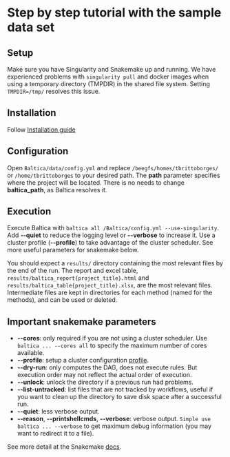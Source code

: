 # Step by step tutorial with the sample data set

## Setup
Make sure you have Singularity and Snakemake up and running. We have experienced problems with `singularity pull` and docker images when using a temporary directory (TMPDIR) in the shared file system. Setting `TMPDIR=/tmp/` resolves this issue. 

## Installation
Follow [Installation guide](setup.md#installation)

## Configuration
Open `Baltica/data/config.yml` and replace `/beegfs/homes/tbrittoborges/` or `/home/tbrittoborges` to your desired path. The __path__ parameter specifies where the project will be located. There is no needs to change **baltica_path**, as Baltica resolves it.

## Execution
Execute Baltica with `baltica all /Baltica/config.yml --use-singularity`. Add  __--quiet__ to reduce the logging level or __--verbose__ to increase it. Use a cluster profile (__--profile__) to take advantage of the cluster scheduler. See more useful parameters for snakemake below.

You should expect a `results/` directory containing the most relevant files by the end of the run. The report and excel table, `results/baltica_report{project_title}.html` and `results/baltica_table{project_title}.xlsx`, are the most relevant files. Intermediate files are kept in directories for each method (named for the methods), and can be used or deleted.

## Important snakemake parameters
- __--cores__: only required if you are not using a cluster scheduler. Use `baltica ... --cores all` to specify the maximum number of cores available.  
- __--profile__: setup a cluster configuration [profile](https://snakemake.readthedocs.io/en/stable/executing/cli.html#profiles). 
- __--dry-run__: only computes the DAG, does not execute rules. But execution order may not reflect the actual order of execution.  
- __--unlock__: unlock the directory if a previous run had problems.  
- __--list-untracked__: list files that are not tracked by workflows, useful if you want to clean up the directory to save disk space after a successful run.
- __--quiet__: less verbose output. 
- __--reason__, __--printshellcmds__, __--verbose__: verbose output. `Simple use baltica ... --verbose` to get maximum debug information (you may want to redirect it to a file).

See more detail at the Snakemake [docs](https://snakemake.readthedocs.io/en/stable/executing/cli.html#useful-command-line-arguments).

